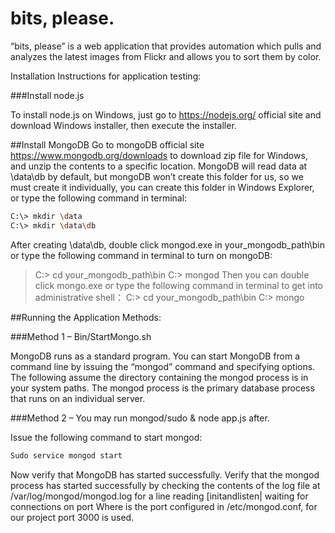 bits, please. 
===================
“bits, please” is a web application that provides automation which pulls and analyzes the latest images from Flickr and allows you to sort them by color.

Installation Instructions for application testing:

###Install node.js

To install node.js on Windows, just go to https://nodejs.org/ official site and download Windows installer, then execute the installer.

##Install MongoDB
Go to mongoDB official site https://www.mongodb.org/downloads to download zip file for Windows, and unzip the contents to a specific location. MongoDB will read data at \data\db by default, but mongoDB won’t create this folder for us, so we must create it individually, you can create this folder in Windows Explorer, or type the following command in terminal:
```sh 
C:\> mkdir \data
C:\> mkdir \data\db
```
After creating \data\db, double click mongod.exe in your_mongodb_path\bin or type the following command in terminal to turn on mongoDB:
>  C:\> cd your_mongodb_path\bin
>  C:\> mongod
Then you can double click mongo.exe or type the following command in terminal to get into administrative shell：
 > C:\> cd your_mongodb_path\bin
 > C:\> mongo

##Running the Application Methods: 

###Method 1 – Bin/StartMongo.sh

MongoDB runs as a standard program. You can start MongoDB from a command line by issuing the “mongod” command and specifying options. The following assume the directory containing the mongod process is in your system paths. The mongod process is the primary database process that runs on an individual server.

###Method 2 – You may run mongod/sudo & node app.js after.

Issue the following command to start mongod:
```sh
Sudo service mongod start
```
Now verify that MongoDB has started successfully. Verify that the mongod process has started successfully by checking the contents of the log file at 
/var/log/mongod/mongod.log for a line reading
[initandlisten| waiting for connections on port <port>
Where <port> is the port configured in /etc/mongod.conf, for our project port 3000 is used.

